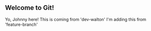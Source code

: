 ## Welcome to Git!

Yo, Johnny here!
This is coming from 'dev-walton'
I'm adding this from 'feature-branch'